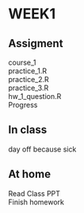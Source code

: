 # WEEK1

## Assigment
course_1  
practice_1.R  
practice_2.R  
practice_3.R  
hw_1_question.R  
Progress  
## In class

day off because sick

## At home

Read Class PPT  
Finish homework  
